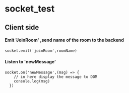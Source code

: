 # socket_test

## Client side 

#### Emit **'JoinRoom'** ,send name of the room to the backend
```
socket.emit('joinRoom',roomName)
```

####  Listen to **'newMessage'** 
```
socket.on('newMessage',(msg) => {
    // in here display the message to DOM
    console.log(msg)
  })
```